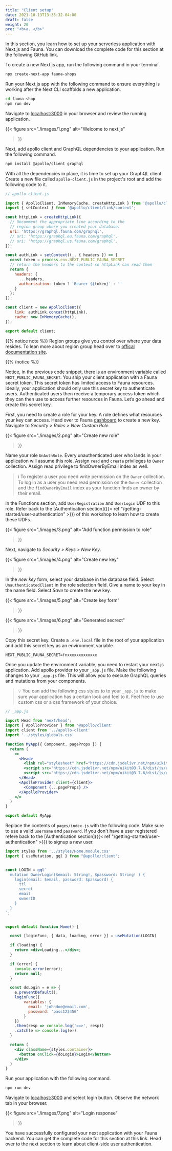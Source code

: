 ```yaml
---
title: "Client setup"
date: 2021-10-13T13:35:32-04:00
draft: false
weight: 20
pre: "<b>a. </b>"
---
```



In this section, you learn how to set up your serverless application with Next.js and Fauna. You can download the complete code for this section at the following GitHub link. 

To create a new Next.js app, run the following command in your terminal.

```sh
npx create-next-app fauna-shops
```

Run your Next.js app with the following command to ensure everything is working after the Next CLI scaffolds a new application.

```sh
cd fauna-shop
npm run dev
```

Navigate to [localhost:3000](http://localhost:3000/) in your browser and review the running application.


{{< figure
  src="./images/1.png" 
  alt="Welcome to next.js"
>}}

Next, add apollo client and GraphQL dependencies to your application. Run the following command. 

```sh
npm install @apollo/client graphql
```

With all the dependencies in place, it is time to set up your GraphQL client. Create a new file called `apollo-client.js` in the project's root and add the following code to it.

```jsx
// apollo-client.js

import { ApolloClient, InMemoryCache, createHttpLink } from '@apollo/client';
import { setContext } from '@apollo/client/link/context';

const httpLink = createHttpLink({
  // Uncomment the appropriate line according to the
  // region group where you created your database.
  uri: 'https://graphql.fauna.com/graphql',
  // uri: 'https://graphql.eu.fauna.com/graphql',
  // uri: 'https://graphql.us.fauna.com/graphql',
});

const authLink = setContext((_, { headers }) => {
  const token = process.env.NEXT_PUBLIC_FAUNA_SECRET
  // return the headers to the context so httpLink can read them
  return {
    headers: {
      ...headers,
      authorization: token ? `Bearer ${token}` : ''
    }
  };
});

const client = new ApolloClient({
    link: authLink.concat(httpLink),
    cache: new InMemoryCache(),
});

export default client;
```

{{% notice note %}}
Region groups give you control over where your data resides. To lean more about region group head over to [offical documentation site](https://docs.fauna.com/fauna/current/learn/understanding/region_groups).

{{% /notice %}}

Notice, in the previous code snippet, there is an environment variable called `NEXT_PUBLIC_FAUNA_SECRET`. You ship your client application with a Fauna secret token. This secret token has limited access to Fauna resources. Ideally, your application should only use this secret key to authenticate users. Authenticated users then receive a temporary access token which they can then use to access further resources in Fauna. Let’s go ahead and create this secret key.

First, you need to create a role for your key. A role defines what resources your key can access. Head over to Fauna [dashboard](https://dashboard.fauna.com/) to create a new key. Navigate to *Security > Roles > New Custom Role*.

{{< figure
  src="./images/2.png" 
  alt="Create new role"
>}}

Name your role `UnAuthRole`. Every unauthenticated user who lands in your application will assume this role. Assign `read` and `create` privileges to `Owner` collection. Assign read privilege to findOwnerByEmail index as well.  

> ℹ️ To register a user you need write permission on the `Owner` collection. To log in as a user you need read permission on the `Owner` collection and the `findOwnerByEmail` index as your function finds an owner by their email. 

In the Functions section, add `UserRegistration` and `UserLogin` UDF to this role. Refer back to the [Authentication section]({{< ref "/getting-started/user-authentication" >}}) of this workshop to learn how to create these UDFs.

{{< figure
  src="./images/3.png" 
  alt="Add function permission to role"
>}}

Next, navigate to *Security > Keys > New Key*. 

{{< figure
  src="./images/4.png" 
  alt="Create new key"
>}}

In the *new key* form, select your database in the database field. Select `UnauthenticatedClient` in the role selection field. Give a name to your key in the name field. Select *Save* to create the new key.

{{< figure
  src="./images/5.png" 
  alt="Create key form"
>}}

{{< figure
  src="./images/6.png" 
  alt="Generated secrect"
>}}

Copy this secret key. Create a `.env.local` file in the root of your application and add this secret key as an environment variable.

```env
NEXT_PUBLIC_FAUNA_SECRET=fnxxxxxxxxxxxxx
```

Once you update the environment variable, you need to restart your next.js application. 
Add apollo provider to your `_app.js` file. Make the following changes to your `_app.js` file. This will allow you to execute GraphQL queries and mutations from your components.

> 💡  You can add the following css styles to to your `_app.js` to make sure your application has a certain look and feel to it. Feel free to use custom css or a css framework of your choice.


```jsx
// _app.js

import Head from 'next/head';
import { ApolloProvider } from '@apollo/client'
import client from '../apollo-client'
import '../styles/globals.css'

function MyApp({ Component, pageProps }) {
  return (
    <>
      <Head>
        <link rel="stylesheet" href="https://cdn.jsdelivr.net/npm/uikit@3.7.6/dist/css/uikit.min.css" />
        <script src="https://cdn.jsdelivr.net/npm/uikit@3.7.6/dist/js/uikit.min.js" />
        <script src="https://cdn.jsdelivr.net/npm/uikit@3.7.6/dist/js/uikit-icons.min.js" />
      </Head>
      <ApolloProvider client={client}>
        <Component {...pageProps} />
      </ApolloProvider>
    </>
  )
}

export default MyApp

```

Replace the contents of `pages/index.js` with the following code. Make sure to use a valid `username` and `password`. If you don't have a user registered refere back to the [Authentication section]({{< ref "/getting-started/user-authentication" >}}) to signup a new user.

```jsx
import styles from '../styles/Home.module.css'
import { useMutation, gql } from "@apollo/client";


const LOGIN = gql`
  mutation OwnerLogin($email: String!, $password: String! ) {
    login(email: $email, password: $password) {
      ttl
      secret
      email
      ownerID
    }
  }
`;


export default function Home() {

  const [loginFunc, { data, loading, error }] = useMutation(LOGIN)

  if (loading) {
    return <div>Loading...</div>;
  }

  if (error) {
    console.error(error);
    return null;
  }

  const doLogin = e => {
    e.preventDefault();
    loginFunc({
        variables: {
          email: 'johndoe@email.com',
          password: 'pass123456'
        }
    })
    .then(resp => console.log('==>', resp))
    .catch(e => console.log(e))   
  }

  return (
    <div className={styles.container}>
      <button onClick={doLogin}>Login</button>
    </div>
  )
}

```

Run your application with the following command.

```sh
npm run dev
```

Navigate to [localhost:3000](http://localhost:3000/) and select login button. Observe the network tab in your browser. 

{{< figure
  src="./images/7.png" 
  alt="Login response"
>}}

You have successfully configured your next application with your Fauna backend. You can get the complete code for this section at this link. Head over to the next section to learn about client-side user authentication. 
